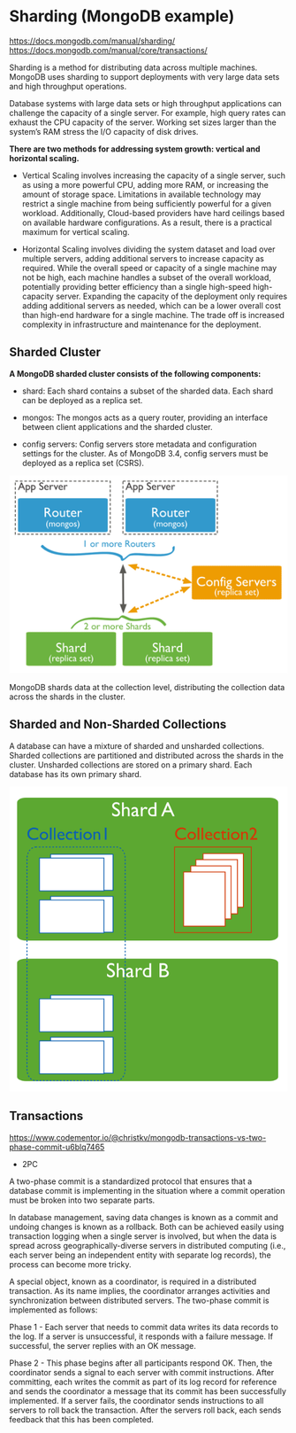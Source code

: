 # Sharding (MongoDB example)

https://docs.mongodb.com/manual/sharding/
https://docs.mongodb.com/manual/core/transactions/

Sharding is a method for distributing data across multiple machines. MongoDB uses sharding to 
support deployments with very large data sets and high throughput operations.

Database systems with large data sets or high throughput applications can challenge the capacity of 
a single server. For example, high query rates can exhaust the CPU capacity of the server. 
Working set sizes larger than the system’s RAM stress the I/O capacity of disk drives.

__There are two methods for addressing system growth: vertical and horizontal scaling.__

* Vertical Scaling involves increasing the capacity of a single server, such as using a more powerful 
CPU, adding more RAM, or increasing the amount of storage space. Limitations in available technology 
may restrict a single machine from being sufficiently powerful for a given workload. Additionally, 
Cloud-based providers have hard ceilings based on available hardware configurations. As a result, 
there is a practical maximum for vertical scaling.

* Horizontal Scaling involves dividing the system dataset and load over multiple servers, 
adding additional servers to increase capacity as required. While the overall speed or capacity of a 
single machine may not be high, each machine handles a subset of the overall workload, potentially 
providing better efficiency than a single high-speed high-capacity server. Expanding the capacity of 
the deployment only requires adding additional servers as needed, which can be a lower overall cost 
than high-end hardware for a single machine. The trade off is increased complexity in infrastructure 
and maintenance for the deployment.

## Sharded Cluster 

__A MongoDB sharded cluster consists of the following components:__

* shard: Each shard contains a subset of the sharded data. Each shard can be deployed as a replica set.

* mongos: The mongos acts as a query router, providing an interface between client applications and 
the sharded cluster.

* config servers: Config servers store metadata and configuration settings for the cluster.
 As of MongoDB 3.4, config servers must be deployed as a replica set (CSRS).
 
![](sharded-cluster-production-architecture.svg)

MongoDB shards data at the collection level, distributing the collection data across the shards 
in the cluster.


## Sharded and Non-Sharded Collections

A database can have a mixture of sharded and unsharded collections. Sharded collections are 
partitioned and distributed across the shards in the cluster. Unsharded collections are stored on 
a primary shard. Each database has its own primary shard.

![](sharded-cluster-primary-shard.svg)

## Transactions

https://www.codementor.io/@christkv/mongodb-transactions-vs-two-phase-commit-u6blq7465

* 2PC

A two-phase commit is a standardized protocol that ensures that a database commit is implementing in the situation where a commit operation must be broken into two separate parts.

In database management, saving data changes is known as a commit and undoing changes is
 known as a rollback. Both can be achieved easily using transaction logging when a single 
 server is involved, but when the data is spread across geographically-diverse servers in distributed computing (i.e.,
  each server being an independent entity with separate log records), the process can become more tricky.
  
A special object, known as a coordinator, is required in a distributed transaction. As its name implies, 
the coordinator arranges activities and synchronization between distributed servers. The two-phase commit 
is implemented as follows:

Phase 1 - Each server that needs to commit data writes its data records to the log. If a server is 
unsuccessful, it responds with a failure message. If successful, the server replies with an OK message.

Phase 2 - This phase begins after all participants respond OK. Then, the coordinator sends a signal to 
each server with commit instructions. After committing, each writes the commit as part of its log record 
for reference and sends the coordinator a message that its commit has been successfully implemented. 
If a server fails, the coordinator sends instructions to all servers to roll back the transaction. 
After the servers roll back, each sends feedback that this has been completed.